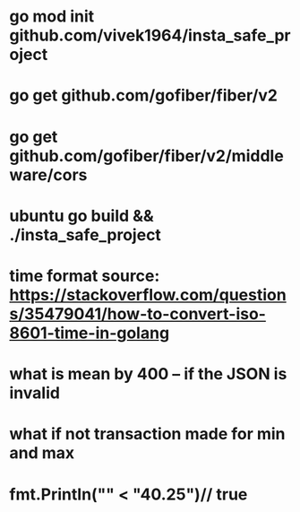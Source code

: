 # go mod init github.com/vivek1964/insta_safe_project

# go get github.com/gofiber/fiber/v2
# go get github.com/gofiber/fiber/v2/middleware/cors

# ubuntu go build && ./insta_safe_project
# time format source: https://stackoverflow.com/questions/35479041/how-to-convert-iso-8601-time-in-golang
# what is mean by      400 – if the JSON is invalid 
# what if not transaction made for min and max


# fmt.Println("" < "40.25")// true
